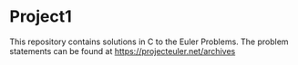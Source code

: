 # Project1
This repository contains solutions in C to the Euler Problems. The problem statements can be found at 
https://projecteuler.net/archives
